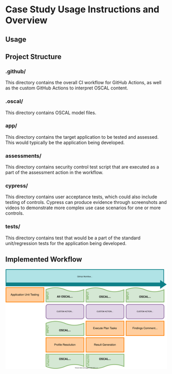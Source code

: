 # Case Study Usage Instructions and Overview
## Usage



## Project Structure

### .github/

This directory contains the overall CI workflow for GitHub Actions, as well as the custom GitHub Actions to interpret OSCAL content.

### .oscal/

This directory contains OSCAL model files.

### app/

This directory contains the target application to be tested and assessed.  This would typically be the application being developed.

### assessments/

This directory contains security control test script that are executed as a part of the assessment action in the workflow.


### cypress/

This directory contains user acceptance tests, which could also include testing of controls.  Cypress can produce evidence through screenshots and videos to demonstrate more complex use case scenarios for one or more controls.

### tests/

This directory contains test that would be a part of the standard unit/regression tests for the application being developed.



## Implemented Workflow

![General Concept](diagrams/Concept.drawio.svg)




